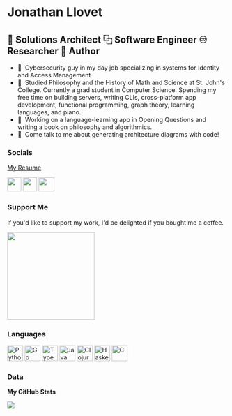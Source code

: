 # Jonathan Llovet

## 🐙 Solutions Architect ⿻ Software Engineer ♾ Researcher 📖 Author

- 🤖  Cybersecurity guy in my day job specializing in systems for Identity and Access Management
- 🧠  Studied Philosophy and the History of Math and Science at St. John's College. Currently a grad student in Computer Science. Spending my free time on building servers, writing CLIs, cross-platform app development, functional programming, graph theory, learning languages, and piano.
- 📝  Working on a language-learning app in Opening Questions and writing a book on philosophy and algorithmics.
- 📢  Come talk to me about generating architecture diagrams with code!

### Socials

[My Resume](https://rxresu.me/jonathan.llovet/jllovet-resume)
<p align="left">
<a href="https://www.github.com/jllovet" target="_blank" rel="noreferrer"><img src="https://raw.githubusercontent.com/danielcranney/readme-generator/main/public/icons/socials/github.svg" width="32" height="32" /></a>
<a href="https://www.linkedin.com/in/jonathanllovet" target="_blank" rel="noreferrer"><img src="https://raw.githubusercontent.com/danielcranney/readme-generator/main/public/icons/socials/linkedin.svg" width="32" height="32" /></a>
<a href="https://www.credly.com/users/jonathan-llovet" target="_blank" rel="noreferrer"><img src="https://info.credly.com/hubfs/Credly%20Atos%20Web%20Assets/Credly%20Logos/Credly_Pearson_Logo_Orange.svg" width="36" height="32" /></a>
</p>

### Support Me

If you'd like to support my work, I'd be delighted if you bought me a coffee.

<a href="https://www.buymeacoffee.com/jllovet"><img src="https://cdn.buymeacoffee.com/buttons/v2/default-yellow.png" width="200" /></a>

### Languages

<p align="left">
<a href="https://www.python.org/" target="_blank" rel="noreferrer"><img src="https://raw.githubusercontent.com/danielcranney/readme-generator/main/public/icons/skills/python-colored.svg" width="36" height="36" alt="Python" /></a>
<a href="https://go.dev/doc/" target="_blank" rel="noreferrer"><img src="https://raw.githubusercontent.com/danielcranney/readme-generator/main/public/icons/skills/go-colored.svg" width="36" height="36" alt="Go" /></a>
<a href="https://www.typescriptlang.org/" target="_blank" rel="noreferrer"><img src="https://raw.githubusercontent.com/danielcranney/readme-generator/main/public/icons/skills/typescript-colored.svg" width="36" height="36" alt="TypeScript" /></a>
<a href="https://www.oracle.com/java/" target="_blank" rel="noreferrer"><img src="https://raw.githubusercontent.com/danielcranney/readme-generator/main/public/icons/skills/java-colored.svg" width="36" height="36" alt="Java" /></a>
<a href="https://clojure.org/" target="_blank" rel="noreferrer"><img src="https://upload.wikimedia.org/wikipedia/commons/5/5d/Clojure_logo.svg" width="36" height="36" alt="Clojure" /></a>
<a href="https://haskell.org/" target="_blank" rel="noreferrer"><img src="https://upload.wikimedia.org/wikipedia/commons/1/1c/Haskell-Logo.svg" width="36" height="36" alt="Haskell" /></a>
<a href="https://haskell.org/" target="_blank" rel="noreferrer"><img src="https://raw.githubusercontent.com/danielcranney/profileme-dev/258fc4b9790489211ecf26f0c353c7bc0d759bd4/public/icons/skills/c-colored.svg" width="36" height="36" alt="C" /></a>
</p>


### Data

<b>My GitHub Stats</b>

<img src="https://github-readme-streak-stats.herokuapp.com/?user=jllovet&stroke=ffffff&background=1c1917&ring=0891b2&fire=0891b2&currStreakNum=ffffff&currStreakLabel=0891b2&sideNums=ffffff&sideLabels=ffffff&dates=ffffff&hide_border=true" />
